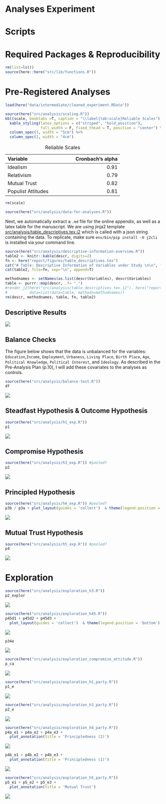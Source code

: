 Analyses Experiment
================

# Scripts

# Required Packages & Reproducibility

``` r
rm(list=ls())
source(here::here("src/lib/functions.R"))
```

# Pre-Registered Analyses

``` r
load(here("data/intermediate/cleaned_experiment.RData"))

source(here("src/analysis/scaling.R"))
kbl(scale, booktabs =T, caption = "\\label{tab:scale}Reliable Scales") %>%
  kable_styling(latex_options = c("striped", "hold_position"),
                full_width = F, fixed_thead = T, position = "center") %>%
  column_spec(1, width = "5cm") %>%
  column_spec(2, width = "4cm")
```

<table class="table" style="width: auto !important; margin-left: auto; margin-right: auto;">
<caption>
Reliable Scales
</caption>
<thead>
<tr>
<th style="text-align:left;position: sticky; top:0; background-color: #FFFFFF;">
Variable
</th>
<th style="text-align:right;position: sticky; top:0; background-color: #FFFFFF;">
Cronbach’s alpha
</th>
</tr>
</thead>
<tbody>
<tr>
<td style="text-align:left;width: 5cm; ">
Idealism
</td>
<td style="text-align:right;width: 4cm; ">
0.91
</td>
</tr>
<tr>
<td style="text-align:left;width: 5cm; ">
Relativism
</td>
<td style="text-align:right;width: 4cm; ">
0.79
</td>
</tr>
<tr>
<td style="text-align:left;width: 5cm; ">
Mutual Trust
</td>
<td style="text-align:right;width: 4cm; ">
0.82
</td>
</tr>
<tr>
<td style="text-align:left;width: 5cm; ">
Populist Attitudes
</td>
<td style="text-align:right;width: 4cm; ">
0.81
</td>
</tr>
</tbody>
</table>

``` r
rm(scale)

source(here("src/analysis/data-for-analyses.R"))
```

Next, we automatically extract a `.md` file for the online appendix, as
well as a latex table for the manuscript. We are using jinja2 template
[src/analysis/table_descriptives.tex.j2](table.tex.j2) which is called
with a json string containing the data. To replicate, make sure
`env/bin/pip install -U j2cli` is installed via your command line.

``` r
source(here("src/analysis/descriptive-information-overview.R"))
table2 <- knitr::kable(descr, digits=2)
fn <- here("report/figures/table_descriptives.tex")
cat("# Table: Descriptive Information of Variables under Study \n\n", file=fn)
cat(table2, file=fn, sep="\n", append=T)

methodnames <- setNames(as.list(descr$Variables), descr$Variables)
table <- purrr::map(descr, .f= ".") 
#render_j2(here("src/analysis/table_descriptives.tex.j2"), here("report/figures/table_descriptives.tex"),
#          data=list(data=table, methods=methodnames))
rm(descr, methodnames, table, fn, table2)
```

## Descriptive Results

<img src="../../report/figures/descriptive-results-1.png" style="display: block; margin: auto;" />

## Balance Checks

The figure below shows that the data is unbalanced for the variables:
`Education`,`Income`, `Employment`, `Urbaness`, `Living Place`,
`Birth Place`, `Age`, `Political Knowledge`, `Political Interest`, and
`Ideology`. As described in the Pre-Analysis Plan (p.10), I will add
these covariates to the analyses as controls.

``` r
source(here("src/analysis/balance-test.R"))
df
```

<img src="../../report/figures/balance-checks-1.png" style="display: block; margin: auto;" />

## Steadfast Hypothesis & Outcome Hypothesis

``` r
source(here("src/analysis/h1_exp.R"))
p1
```

<img src="../../report/figures/h1-1.png" style="display: block; margin: auto;" />

## Compromise Hypothesis

``` r
source(here("src/analysis/h3_exp.R")) #pooled?
p2
```

<img src="../../report/figures/h3-1.png" style="display: block; margin: auto;" />

## Principled Hypothesis

``` r
source(here("src/analysis/h4_exp.R")) #pooled?
p3b / p3a + plot_layout(guides = 'collect')  & theme(legend.position = 'bottom')
```

<img src="../../report/figures/h4-1.png" style="display: block; margin: auto;" />

## Mutual Trust Hypothesis

``` r
source(here("src/analysis/h5_exp.R")) #pooled?
p4
```

<img src="../../report/figures/h5-1.png" style="display: block; margin: auto;" />

# Exploration

``` r
source(here("src/analysis/exploration_h3.R"))
p2_explor
```

<img src="../../report/figures/h2-3-explor-1.png" style="display: block; margin: auto;" />

``` r
source(here("src/analysis/exploration_h45.R")) 
p45d1 + p45d2 + p45d3 +
  plot_layout(guides = 'collect')  & theme(legend.position = 'bottom')
```

<img src="../../report/figures/h45-direct-1.png" style="display: block; margin: auto;" />

``` r
p34e
```

<img src="../../report/figures/h45-direct-2.png" style="display: block; margin: auto;" />

``` r
source(here("src/analysis/exploration_compromise_attitude.R")) 
p_ca
```

<img src="../../report/figures/effect-on-compromise-attitude-1.png" style="display: block; margin: auto;" />

``` r
source(here("src/analysis/exploration_h1_party.R")) 
p1_e
```

<img src="../../report/figures/effects-per-party-1.png" style="display: block; margin: auto;" />

``` r
source(here("src/analysis/exploration_h3_party.R")) 
p2_e
```

<img src="../../report/figures/effects-per-party-2.png" style="display: block; margin: auto;" />

``` r
source(here("src/analysis/exploration_h4_party.R"))
p4a_e1 + p4a_e2 + p4a_e3 +
  plot_annotation(title = 'Principledness (2)')
```

<img src="../../report/figures/effects-per-party-3.png" style="display: block; margin: auto;" />

``` r
p4b_e1 + p4b_e2 + p4b_e3 +
  plot_annotation(title = 'Principledness (1)')
```

<img src="../../report/figures/effects-per-party-4.png" style="display: block; margin: auto;" />

``` r
source(here("src/analysis/exploration_h5_party.R"))
p5_e1 + p5_e2 + p5_e3 +
  plot_annotation(title = 'Mutual Trust')
```

<img src="../../report/figures/effects-per-party-5.png" style="display: block; margin: auto;" />
